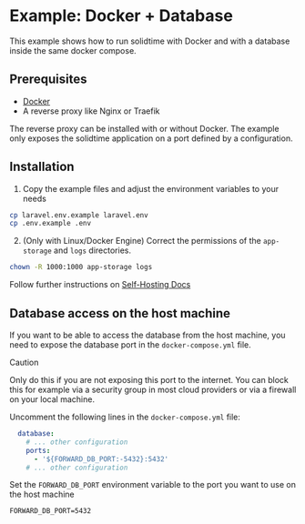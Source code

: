 # Example: Docker + Database

This example shows how to run solidtime with Docker and with a database inside the same docker compose.

## Prerequisites

- [Docker](https://docs.docker.com/engine/install/)
- A reverse proxy like Nginx or Traefik

The reverse proxy can be installed with or without Docker.
The example only exposes the solidtime application on a port defined by a configuration.

## Installation

1. Copy the example files and adjust the environment variables to your needs

```bash
cp laravel.env.example laravel.env
cp .env.example .env
```

2. (Only with Linux/Docker Engine) Correct the permissions of the `app-storage` and `logs` directories.

```bash
chown -R 1000:1000 app-storage logs
```

Follow further instructions on [Self-Hosting Docs](https://docs.solidtime.io//self-hosting/guides/docker)


## Database access on the host machine

If you want to be able to access the database from the host machine, you need to expose the database port in the `docker-compose.yml` file.

> [!CAUTION]
> Only do this if you are not exposing this port to the internet. You can block this for example via a security group in most cloud providers or via a firewall on your local machine.

Uncomment the following lines in the `docker-compose.yml` file:

```yaml
  database:
    # ... other configuration
    ports:
      - '${FORWARD_DB_PORT:-5432}:5432'
    # ... other configuration
```

Set the `FORWARD_DB_PORT` environment variable to the port you want to use on the host machine

```dotenv
FORWARD_DB_PORT=5432
```
